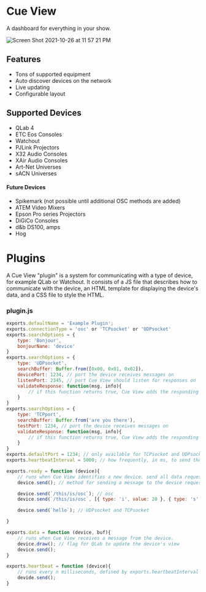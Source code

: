 # Cue View

A dashboard for everything in your show.

![Screen Shot 2021-10-26 at 11 57 21 PM](https://user-images.githubusercontent.com/919746/138997636-dfca293a-7c98-459d-85a3-405c9b11ce8a.png)

## Features

- Tons of supported equipment
- Auto discover devices on the network
- Live updating
- Configurable layout

## Supported Devices

- QLab 4
- ETC Eos Consoles
- Watchout
- PJLink Projectors
- X32 Audio Consoles
- XAir Audio Consoles
- Art-Net Universes
- sACN Universes

#### Future Devices

- Spikemark (not possible until additional OSC methods are added)
- ATEM Video Mixers
- Epson Pro series Projectors
- DiGiCo Consoles
- d&b DS100, amps
- Hog

# Plugins

A Cue View "plugin" is a system for communicating with a type of device, for example QLab or Watchout. It consists of a JS file that describes how to communicate with the device, an HTML template for displaying the device's data, and a CSS file to style the HTML.

### plugin.js

```js
exports.defaultName = 'Example Plugin';
exports.connectionType = 'osc' or 'TCPsocket' or 'UDPsocket'
exports.searchOptions = {
	type: 'Bonjour',
	bonjourNane: 'device'
}
exports.searchOptions = {
	type: 'UDPsocket',
	searchBuffer: Buffer.from([0x00, 0x01, 0x02]),
	devicePort: 1234, // port the device receives messages on
	listenPort: 2345, // port Cue View should listen for responses on
	validateResponse: function(msg, info){
		// if this function returns true, Cue View adds the responding IP address to the list
	}
}
exports.searchOptions = {
	type: 'TCPport',
	searchBuffer: Buffer.from('are you there'),
	testPort: 1234, // port the device receives messages on
	validateResponse: function(msg, info){
		// if this function returns true, Cue View adds the responding IP address to the list
	}
}
exports.defaultPort = 1234; // only available for TCPsocket and UDPsocket devices
exports.heartbeatInterval = 5000; // how frequently, in ms, to send the heartbeat message

exports.ready = function (device){
	// runs when Cue View identifies a new device. send all data requests here
	device.send(); // method for sending a message to the device requesting more info. arguments change based on connectionType

	device.send(`/this/is/osc`); // osc
	device.send(`/this/is/osc`, [{ type: 'i', value: 20 }, { type: 's', value: 'foo' }]); // osc with arguments

	device.send(`hello`); // UDPsocket and TCPsocket

}

exports.data = function (device, buf){
	// runs when Cue View receives a message from the device.
	device.draw(); // flag for QLab to update the device's view
	device.send();
}

exports.heartbeat = function (device){
	// runs every n milliseconds, defined by exports.heartbeatInterval
	devide.send();
}
```

